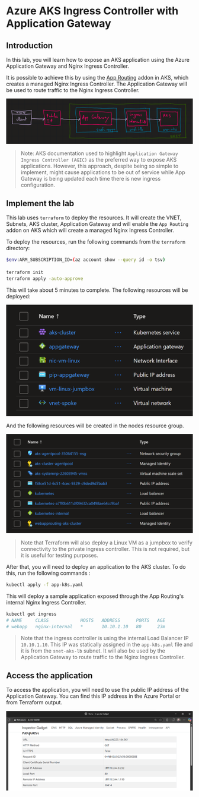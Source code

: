 # Azure AKS Ingress Controller with Application Gateway

## Introduction

In this lab, you will learn how to expose an AKS application using the Azure Application Gateway and Nginx Ingress Controller.

It is possible to achieve this by using the [App Routing](https://learn.microsoft.com/en-us/azure/aks/app-routing) addon in AKS, which creates a managed Nginx Ingress Controller. The Application Gateway will be used to route traffic to the Nginx Ingress Controller.

![architecture](images/architecture.png)

>Note: AKS documentation used to highlight `Application Gateway Ingress Controller (AGIC)` as the preferred way to expose AKS applications. However, this approach, despite being so simple to implement, might cause applications to be out of service while App Gateway is being updated each time there is new ingress configuration.

## Implement the lab

This lab uses `terraform` to deploy the resources. It will create the VNET, Subnets, AKS cluster, Application Gateway and will enable the `App Routing` addon on AKS which will create a managed Nginx Ingress Controller.

To deploy the resources, run the following commands from the `terraform` directory:

```sh
$env:ARM_SUBSCRIPTION_ID=(az account show --query id -o tsv)

terraform init
terraform apply -auto-approve
```

This will take about 5 minutes to complete. The following resources will be deployed: 

![resources](images/resources.png)

And the following resources will be created in the nodes resource group.

![resources-node-rg](images/resources-node-rg.png)

>Note that Terraform will also deploy a Linux VM as a jumpbox to verify connectivity to the private ingress controller. This is not required, but it is useful for testing purposes.

After that, you will need to deploy an application to the AKS cluster. To do this, run the following commands :

```sh
kubectl apply -f app-k8s.yaml
```

This will deploy a sample application exposed through the App Routing's internal Nginx Ingress Controller.

```sh
kubectl get ingress
# NAME     CLASS            HOSTS   ADDRESS      PORTS   AGE
# webapp   nginx-internal   *       10.10.1.10   80      23m
```

>Note that the ingress controller is using the internal Load Balancer IP `10.10.1.10`. This IP was statically assigned in the `app-k8s.yaml` file and it is from the `snet-aks-lb` subnet. It will also be used by the Application Gateway to route traffic to the Nginx Ingress Controller.

## Access the application

To access the application, you will need to use the public IP address of the Application Gateway. You can find this IP address in the Azure Portal or from Terraform output.

![webapp](images/webapp.png)